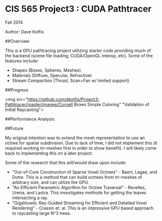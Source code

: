 CIS 565 Project3 : CUDA Pathtracer
===================

Fall 2014

Author: Dave Kotfis

##Overview

This is a GPU pathtracing project utilizing starter code providing much of the backend (scene file loading, CUDA/OpenGL interop, etc). Some of the features include:
- Shapes (Boxes, Spheres, Meshes)
- Materials (Diffuse, Specular, Refractive)
- Stream Compaction (Thrust, Scan+Fan w/ limited support)

##Progress

<img src="https://github.com/dkotfis/Project3-Pathtracer/master/images/Cornell Boxes Simple Coloring" "Validation of Initial Raycasting">

##Performance Analysis

##Future

My original intention was to extend the mesh representation to use an octree for spatial subdivision. Due to lack of time, I did not implement this (it required working tri-meshes first in order to show benefit). I will likely come back to implementing this on a later project.

Some of the research that this will/would draw upon include:
- "Out-of-Core Construction of Sparse Voxel Octrees" - Baert, Lagae, and Dutre. This is a method that can build octrees from tri-meshes of arbitrary size, and can utilize the GPU. 
- "An Efficient Parametric Algorithm for Octree Traversal" - Revelles, Urena, and Lastra. This investigates methods for getting the leaves intersecting a ray.
- "GigaVoxels: Ray-Guided Streaming for Efficient and Detailed Voxel Rendering" - Crassin et. al. This is an impressive GPU based approach to raycasting large N^3 trees.

